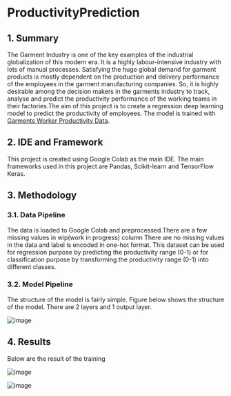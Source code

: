 # ProductivityPrediction
## 1. Summary
The Garment Industry is one of the key examples of the industrial globalization of this modern era. It is a highly labour-intensive industry with lots of manual processes. Satisfying the huge global demand for garment products is mostly dependent on the production and delivery performance of the employees in the garment manufacturing companies. So, it is highly desirable among the decision makers in the garments industry to track, analyse and predict the productivity performance of the working teams in their factories.The aim of this project is to create a regression deep learning model to predict the productivity of employees. The model is trained with [Garments Worker Productivity Data](https://archive.ics.uci.edu/ml/datasets/Productivity+Prediction+of+Garment+Employees).

## 2. IDE and Framework
This project is created using Google Colab as the main IDE. The main frameworks used in this project are Pandas, Scikit-learn and TensorFlow Keras.

## 3. Methodology
### 3.1. Data Pipeline
The data is loaded to Google Colab and preprocessed.There are a few missing values in wip(work in progress) column There are no missing values in the data and label is encoded in one-hot format. This dataset can be used for regression purpose by predicting the productivity range (0-1) or for classification purpose by transforming the productivity range (0-1) into different classes.

### 3.2. Model Pipeline
The structure of the model is fairly simple. Figure below shows the structure of the model. There are 2 layers and 1 output layer.

![image](https://user-images.githubusercontent.com/63838426/175105722-e04c5a24-a415-4300-81ae-18ebbc8c485a.png)
## 4. Results

Below are the result of the training

![image](https://user-images.githubusercontent.com/63838426/175105693-73ff7e88-d293-4bf4-919e-0542824c4044.png)

![image](https://user-images.githubusercontent.com/63838426/175105709-98d32452-e5da-4d7e-b25f-86b479d50ecb.png)


